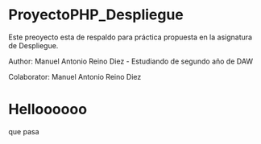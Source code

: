 # ProyectoPHP_Despliegue

Este preoyecto esta de respaldo para práctica propuesta en la asignatura de Despliegue.

Author: Manuel Antonio Reino Diez - Estudiando de segundo año de DAW

Colaborator: Manuel Antonio Reino Diez

# Helloooooo

que pasa
